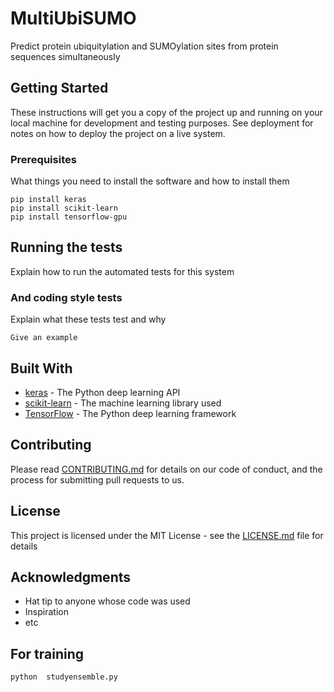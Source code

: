# MultiUbiSUMO
Predict protein ubiquitylation and SUMOylation sites from protein sequences simultaneously


## Getting Started
 
These instructions will get you a copy of the project up and running on your local machine for development and testing purposes. See deployment for notes on how to deploy the project on a live system.
 
### Prerequisites
 
What things you need to install the software and how to install them
 
```
pip install keras
pip install scikit-learn
pip install tensorflow-gpu
```
 
## Running the tests
 
Explain how to run the automated tests for this system
 
### And coding style tests
 
Explain what these tests test and why
 
```
Give an example
```
 
## Built With
 
* [keras](https://keras.io/) - The Python deep learning API
* [scikit-learn](https://scikit-learn.org/stable/) - The machine learning library used
* [TensorFlow](https://tensorflow.google.cn/) - The Python deep learning framework
 
## Contributing

Please read [CONTRIBUTING.md](https://gist.github.com/PurpleBooth/b24679402957c63ec426) for details on our code of conduct, and the process for submitting pull requests to us.
  
## License
 
This project is licensed under the MIT License - see the [LICENSE.md](LICENSE.md) file for details
 
## Acknowledgments
 
* Hat tip to anyone whose code was used
* Inspiration
* etc

## For training
```
python  studyensemble.py
```
